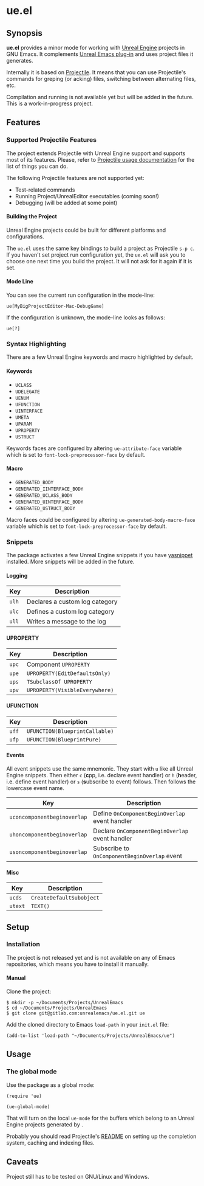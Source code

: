 # ue.el
## Synopsis

**ue.el** provides a minor mode for working with [Unreal Engine](https://www.unrealengine.com/) projects in GNU Emacs.
It complements [Unreal Emacs plug-in](https://gitlab.com/unrealemacs/emacs-sourcecode-access) and uses project files it
generates.

Internally it is based on [Projectile](https://github.com/bbatsov/projectile).
It means that you can use Projectile's commands for greping (or acking) files, switching between alternating files, etc.

Compilation and running is not available yet but will be added in the future. 
This is a work-in-progress project.

## Features

### Supported Projectile Features

The project extends Projectile with Unreal Engine support and supports most of its features.
Please, refer to [Projectile usage documentation](https://docs.projectile.mx/projectile/usage.html) for the list of things you can do.

The following Projectile features are not supported yet:

- Test-related commands
- Running Project/UnrealEditor executables (coming soon!)
- Debugging (will be added at some point)

#### Building the Project

Unreal Engine projects could be built for different platforms and configurations.

The `ue.el` uses the same key bindings to build a project as Projectile `s-p c`.
If you haven't set project run configuration yet, the `ue.el` will ask you to choose one next time you build the project.
It will not ask for it again if it is set.


#### Mode Line

You can see the current run configuration in the mode-line:

```
ue[MyBigProjectEditor-Mac-DebugGame]
```

If the configuration is unknown, the mode-line looks as follows:

```
ue[?]
```

### Syntax Highlighting

There are a few Unreal Engine keywords and macro highlighted by default.

#### Keywords

- `UCLASS`
- `UDELEGATE`
- `UENUM`
- `UFUNCTION`
- `UINTERFACE`
- `UMETA`
- `UPARAM`
- `UPROPERTY`
- `USTRUCT`

Keywords faces are configured by altering `ue-attribute-face` variable which is set to `font-lock-preprocessor-face` by default.

#### Macro

- `GENERATED_BODY`
- `GENERATED_IINTERFACE_BODY`
- `GENERATED_UCLASS_BODY`
- `GENERATED_UINTERFACE_BODY`
- `GENERATED_USTRUCT_BODY`

Macro faces could be configured by altering `ue-generated-body-macro-face` variable which is set to `font-lock-preprocessor-face` by default.

### Snippets

The package activates a few Unreal Engine snippets if you have [yasnippet](https://github.com/joaotavora/yasnippet) installed.
More snippets will be added in the future.

#### Logging

| Key      | Description                    |
| ---      | ---                            |
| `ulh`    | Declares a custom log category |
| `ulc`    | Defines a custom log category  |
| `ull`    | Writes a message to the log    |

#### UPROPERTY

| Key      | Description                    |
| ---      | ---                            |
| `upc`    | Component `UPROPERTY`          |
| `upe`    | `UPROPERTY(EditDefaultsOnly)`  |
| `ups`    | `TSubclassOf UPROPERTY`        |
| `upv`    | `UPROPERTY(VisibleEverywhere)` |

#### UFUNCTION

| Key      | Description                    |
| ---      | ---                            |
| `uff`    | `UFUNCTION(BlueprintCallable)` |
| `ufp`    | `UFUNCTION(BlueprintPure)`     |

#### Events

All event snippets use the same mnemonic.
They start with `u` like all Unreal Engine snippets.
Then either `c` (**c**pp, i.e. declare event handler) or `h` (**h**eader, i.e. define event handler) or `s` (**s**ubscribe to event) follows.
Then follows the lowercase event name.

| Key      | Description                    |
| ---      | ---                            |
| `uconcomponentbeginoverlap` | Define `OnComponentBeginOverlap` event handler  |
| `uhoncomponentbeginoverlap` | Declare `OnComponentBeginOverlap` event handler |
| `usoncomponentbeginoverlap` | Subscribe to `OnComponentBeginOverlap` event    |

#### Misc

| Key      | Description                    |
| ---      | ---                            |
| `ucds`   | `CreateDefaultSubobject`       |
| `utext`  | `TEXT()`                       |

## Setup

### Installation

The project is not released yet and is not available on any of Emacs repositories, which means you have to install it manually.

#### Manual

Clone the project:

```shell
$ mkdir -p ~/Documents/Projects/UnrealEmacs
$ cd ~/Documents/Projects/UnrealEmacs
$ git clone git@gitlab.com:unrealemacs/ue.el.git ue
```

Add the cloned directory to Emacs `load-path` in your `init.el` file:

```elisp
(add-to-list 'load-path "~/Documents/Projects/UnrealEmacs/ue")
```

## Usage

### The global mode

Use the package as a global mode:

```elisp
(require 'ue)

(ue-global-mode)
```

That will turn on the local `ue-mode` for the buffers which belong to an Unreal Engine projects generated by .

Probably you should read Projectile's [README](https://github.com/bbatsov/projectile) on setting up the completion system,
caching and indexing files.

## Caveats

Project still has to be tested on GNU/Linux and Windows. 
